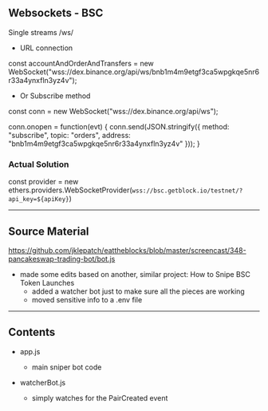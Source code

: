 

## Websockets - BSC

Single streams /ws/<streamName>

* URL connection

const accountAndOrderAndTransfers = new WebSocket("wss://dex.binance.org/api/ws/bnb1m4m9etgf3ca5wpgkqe5nr6r33a4ynxfln3yz4v");

* Or Subscribe method

const conn = new WebSocket("wss://dex.binance.org/api/ws");

conn.onopen = function(evt) {
  conn.send(JSON.stringify({ method: "subscribe", topic: "orders", address: "bnb1m4m9etgf3ca5wpgkqe5nr6r33a4ynxfln3yz4v" }));
}

### Actual Solution

const provider = new ethers.providers.WebSocketProvider(`wss://bsc.getblock.io/testnet/?api_key=${apiKey}`)


------------------------------------------------------

## Source Material

https://github.com/jklepatch/eattheblocks/blob/master/screencast/348-pancakeswap-trading-bot/bot.js

- made some edits based on another, similar project: How to Snipe BSC Token Launches
  - added a watcher bot just to make sure all the pieces are working
  - moved sensitive info to a .env file


-------------------------------------------------------

## Contents

- app.js
  - main sniper bot code

- watcherBot.js
  - simply watches for the PairCreated event